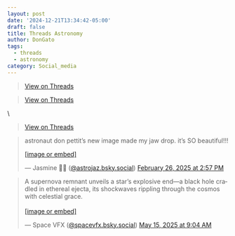 ```yaml
---
layout: post
date: '2024-12-21T13:34:42-05:00'
draft: false
title: Threads Astronomy
author: DonGato
tags:
  - threads
  - astronomy
category: Social_media
---
```













> [View on Threads](https://www.threads.net/@natureegift/post/DDzw0-Ryxq5)

> [View on Threads](https://www.threads.net/@georgespacesout/post/DCQDXjaSb64)

\\

> [View on Threads](https://www.threads.net/@robcafe1/post/DBAWiX9Mfe_)

> astronaut don pettit’s new image made my jaw drop. it’s SO beautiful!!!  
>   
> [\[image or embed\]](https://bsky.app/profile/did:plc:f3k4iipaz7ara5xvp3p42moe/post/3lj45xhbsh22h?ref_src=embed)
> 
> — Jasmine 🌌🔭 ([@astrojaz.bsky.social](https://bsky.app/profile/did:plc:f3k4iipaz7ara5xvp3p42moe?ref_src=embed)) [February 26, 2025 at 2:57 PM](https://bsky.app/profile/did:plc:f3k4iipaz7ara5xvp3p42moe/post/3lj45xhbsh22h?ref_src=embed)

<blockquote class="bluesky-embed" data-bluesky-uri="at://did:plc:drf7mwbw2izpr5mfgtz3fkii/app.bsky.feed.post/3lp7lbue7d22u" data-bluesky-cid="bafyreihfptwhdjafbjinjubnjzo2waeqxu2zseesncgupdpqxzhtovymem" data-bluesky-embed-color-mode="system"><p lang="en">A supernova remnant unveils a star’s explosive end—a black hole cradled in ethereal ejecta, its shockwaves rippling through the cosmos with celestial grace.<br><br><a href="https://bsky.app/profile/did:plc:drf7mwbw2izpr5mfgtz3fkii/post/3lp7lbue7d22u?ref_src=embed">[image or embed]</a></p>&mdash; Space VFX (<a href="https://bsky.app/profile/did:plc:drf7mwbw2izpr5mfgtz3fkii?ref_src=embed">@spacevfx.bsky.social</a>) <a href="https://bsky.app/profile/did:plc:drf7mwbw2izpr5mfgtz3fkii/post/3lp7lbue7d22u?ref_src=embed">May 15, 2025 at 9:04 AM</a></blockquote><script async src="https://embed.bsky.app/static/embed.js" charset="utf-8"></script>
